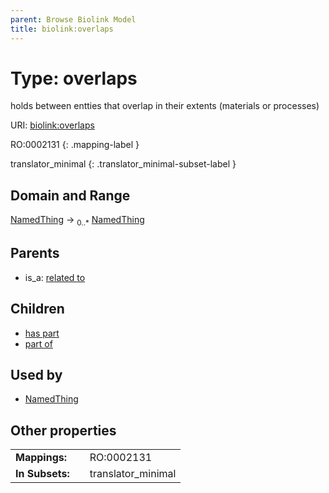 ```yaml
---
parent: Browse Biolink Model
title: biolink:overlaps
---
```


# Type: overlaps


holds between entties that overlap in their extents (materials or processes)

URI: [biolink:overlaps](https://w3id.org/biolink/vocab/overlaps)

RO:0002131
{: .mapping-label }


translator_minimal
{: .translator_minimal-subset-label }


## Domain and Range

[NamedThing](NamedThing.md) ->  <sub>0..*</sub> [NamedThing](NamedThing.md)

## Parents

 *  is_a: [related to](related_to.md)

## Children

 *  [has part](has_part.md)
 *  [part of](part_of.md)

## Used by

 * [NamedThing](NamedThing.md)

## Other properties

|  |  |  |
| --- | --- | --- |
| **Mappings:** | | RO:0002131 |
| **In Subsets:** | | translator_minimal |

